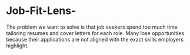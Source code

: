 # Job-Fit-Lens-
The problem we want to solve is that job seekers spend too much time tailoring resumes and cover letters for each role. Many lose opportunities because their applications are not aligned with the exact skills employers highlight.
